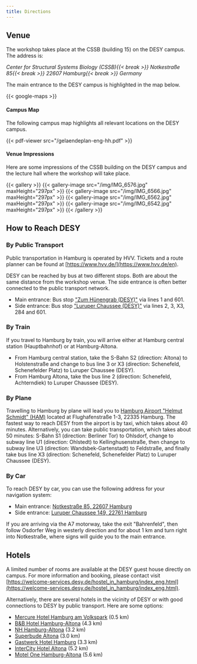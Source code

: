 ```yaml
---
title: Directions
---
```


## Venue

The workshop takes place at the CSSB (building 15) on the DESY campus. The address is:

_Center for Structural Systems Biology (CSSB){{< break >}}
Notkestraße 85{{< break >}}
22607 Hamburg{{< break >}}
Germany_

The main entrance to the DESY campus is highlighted in the map below.

{{< google-maps >}}

#### Campus Map

The following campus map highlights all relevant locations on the DESY campus.

{{< pdf-viewer src="/gelaendeplan-eng-hh.pdf" >}}

#### Venue Impressions

Here are some impressions of the CSSB building on the DESY campus and the lecture hall where the workshop will take place.

{{< gallery >}}
{{< gallery-image src="/img/IMG_6576.jpg" maxHeight="297px" >}}
{{< gallery-image src="/img/IMG_6566.jpg" maxHeight="297px" >}}
{{< gallery-image src="/img/IMG_6562.jpg" maxHeight="297px" >}}
{{< gallery-image src="/img/IMG_6542.jpg" maxHeight="297px" >}}
{{< /gallery >}}

## How to Reach DESY

### By Public Transport

Public transportation in Hamburg is operated by HVV. Tickets and a route planner can be found at [https://www.hvv.de/](https://www.hvv.de/en).

DESY can be reached by bus at two different stops. Both are about the same distance from the workshop venue. The side entrance is often better connected to the public transport network.

- Main entrance: Bus stop ["Zum Hünengrab (DESY)"](https://geofox.hvv.de/jsf/home.seam?language=en&destination=DESY) via lines 1 and 601.
- Side entrance: Bus stop ["Luruper Chaussee (DESY)"](<https://geofox.hvv.de/jsf/home.seam?language=en&destination=Luruper%20Chaussee%20(DESY)>) via lines 2, 3, X3, 284 and 601.

### By Train

If you travel to Hamburg by train, you will arrive either at Hamburg central station (Hauptbahnhof) or at Hamburg-Altona.

- From Hamburg central station, take the S-Bahn S2 (direction: Altona) to Holstenstraße and change to bus line 3 or X3 (direction: Schenefeld, Schenefelder Platz) to Luruper Chaussee (DESY).
- From Hamburg Altona, take the bus line 2 (direction: Schenefeld, Achterndiek) to Luruper Chaussee (DESY).

### By Plane

Travelling to Hamburg by plane will lead you to [Hamburg Airport "Helmut Schmidt" (HAM)](http://www.hamburg-airport.de/) located at Flughafenstraße 1-3, 22335 Hamburg. The fastest way to reach DESY from the airport is by taxi, which takes about 40 minutes. Alternatively, you can take public transportation, which takes about 50 minutes: S-Bahn S1 (direction: Berliner Tor) to Ohlsdorf, change to subway line U1 (direction: Ohlstedt) to Kellinghusenstraße, then change to subway line U3 (direction: Wandsbek-Gartenstadt) to Feldstraße, and finally take bus line X3 (direction: Schenefeld, Schenefelder Platz) to Luruper Chaussee (DESY).

### By Car

To reach DESY by car, you can use the following address for your navigation system:

- Main entrance: [Notkestraße 85, 22607 Hamburg](https://goo.gl/maps/t98PCqKKEAC2)
- Side entrance: [Luruper Chaussee 149, 22761 Hamburg](https://www.google.de/maps/dir//53.5769039,9.8880141/@53.5757698,9.8889466,17.11z)

If you are arriving via the A7 motorway, take the exit "Bahrenfeld", then follow Osdorfer Weg in westerly direction and for about 1 km and turn right into Notkestraße, where signs will guide you to the main entrance.

## Hotels

A limited number of rooms are available at the DESY guest house directly on campus. For more information and booking, please contact visit [https://welcome-services.desy.de/hostel_in_hamburg/index_eng.html](https://welcome-services.desy.de/hostel_in_hamburg/index_eng.html).

Alternatively, there are several hotels in the vicinity of DESY or with good connections to DESY by public transport. Here are some options:

- [Mercure Hotel Hamburg am Volkspark](https://all.accor.com/hotel/1659/index.de.shtml) (0.5 km)
- [B&B Hotel Hamburg-Altona](https://www.hotel-bb.com/de/hotel/hamburg-altona) (4.3 km)
- [NH Hamburg-Altona](https://www.nh-hotels.com/de/hotel/nh-hamburg-altona) (3.2 km)
- [Superbude Altona](https://www.superbude.com/hotel-hamburg/altona) (3.0 km)
- [Gastwerk Hotel Hamburg](https://www.gastwerk.com/) (3.3 km)
- [InterCity Hotel Altona](https://hrewards.com/de/intercityhotel-hamburg-altona) (5.2 km)
- [Motel One Hamburg-Altona](https://www.motel-one.com/de/hotels/hamburg/hotel-hamburg-altona/) (5.6 km)
